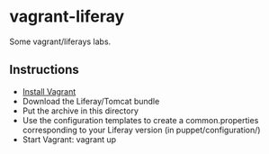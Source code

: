 vagrant-liferay
===============

Some vagrant/liferays labs.

## Instructions
* [Install Vagrant](http://docs.vagrantup.com/v1/docs/getting-started/index.html)
* Download the Liferay/Tomcat bundle
* Put the archive in this directory
* Use the configuration templates to create a common.properties corresponding to your Liferay version (in puppet/configuration/)
* Start Vagrant: vagrant up
